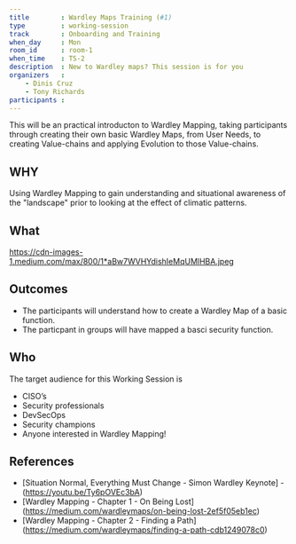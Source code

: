 ```yaml
---
title        : Wardley Maps Training (#1)
type         : working-session
track        : Onboarding and Training
when_day     : Mon
room_id      : room-1
when_time    : TS-2
description  : New to Wardley maps? This session is for you
organizers   :
    - Dinis Cruz
    - Tony Richards
participants :
---
```


This will be an practical introducton to Wardley Mapping, taking participants through creating their own basic Wardley Maps, from User Needs, to creating Value-chains and applying Evolution to those Value-chains.

## WHY

Using Wardley Mapping to gain understanding and situational awareness of the "landscape" prior to looking at the effect of climatic patterns.

## What

https://cdn-images-1.medium.com/max/800/1*aBw7WVHYdishIeMqUMlHBA.jpeg

## Outcomes

- The participants will understand how to create a Wardley Map of a basic function.
- The particpant in groups will have mapped a basci security function.

## Who

The target audience for this Working Session is
- CISO’s
- Security professionals
- DevSecOps
- Security champions
- Anyone interested in Wardley Mapping!

## References
- [Situation Normal, Everything Must Change - Simon Wardley Keynote] - (https://youtu.be/Ty6pOVEc3bA)
- [Wardley Mapping - Chapter 1 - On Being Lost] (https://medium.com/wardleymaps/on-being-lost-2ef5f05eb1ec)
- [Wardley Mapping - Chapter 2 - Finding a Path] (https://medium.com/wardleymaps/finding-a-path-cdb1249078c0)

